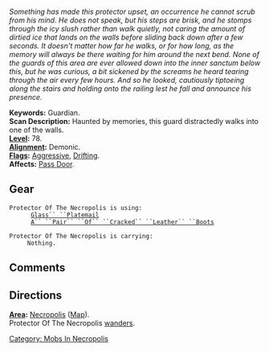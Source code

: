 *Something has made this protector upset, an occurrence he cannot scrub
from his mind. He does not speak, but his steps are brisk, and he stomps
through the icy slush rather than walk quietly, not caring the amount of
dirtied ice that lands on the walls before sliding back down after a few
seconds. It doesn't matter how far he walks, or for how long, as the
memory will always be there waiting for him around the next bend. None
of the guards of this area are ever allowed down into the inner sanctum
below this, but he was curious, a bit sickened by the screams he heard
tearing through the air every few hours. And so he looked, cautiously
tiptoeing along the stairs and holding onto the railing lest he fall and
announce his presence.*

**Keywords:** Guardian.  
**Scan Description:** Haunted by memories, this guard distractedly walks
into one of the walls.  
**[Level](Level.md "wikilink"):** 78.  
**[Alignment](Alignment.md "wikilink"):** Demonic.  
**[Flags](:Category:_Mob_Types.md "wikilink"):**
[Aggressive](Aggressive_Mobs.md "wikilink"),
[Drifting](Drifting_Mobs.md "wikilink").  
**Affects:** [Pass Door](Pass_Door "wikilink").  

## Gear

`Protector Of The Necropolis is using:`  
<worn on body>`      `[`Glass`` ``Platemail`](Glass_Platemail "wikilink")  
<worn on feet>`      `[`A`` ``Pair`` ``Of`` ``Cracked`` ``Leather`` ``Boots`](Pair_Of_Cracked_Leather_Boots.md "wikilink")

`Protector Of The Necropolis is carrying:`  
`     Nothing.`

## Comments

## Directions

**[Area](:Category:_Areas.md "wikilink"):**
[Necropolis](:Category:_Necropolis.md "wikilink")
([Map](Necropolis_Map.md "wikilink")).  
Protector Of The Necropolis [wanders](Wandering_Mobs.md "wikilink").

[Category: Mobs In Necropolis](Category:_Mobs_In_Necropolis "wikilink")
